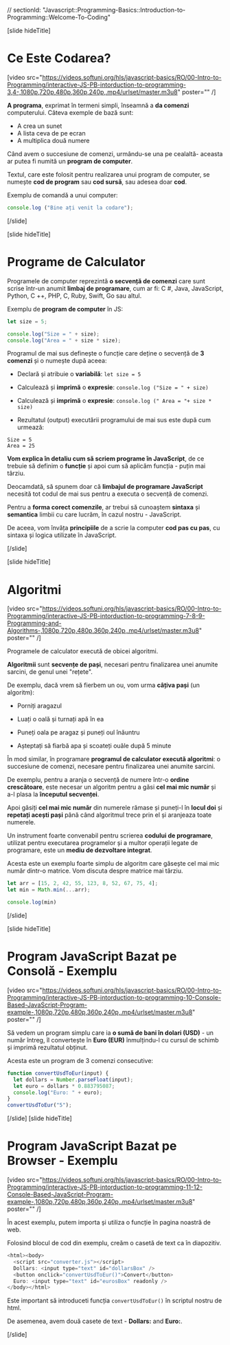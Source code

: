 // sectionId: "Javascript::Programming-Basics::Introduction-to-Programming::Welcome-To-Coding"

[slide hideTitle]
# Ce Este Codarea?

[video src="https://videos.softuni.org/hls/javascript-basics/RO/00-Intro-to-Programming/interactive-JS-PB-intorduction-to-programming-3,4-,1080p,720p,480p,360p,240p,.mp4/urlset/master.m3u8" poster="" /]

**A programa**, exprimat în termeni simpli, înseamnă a **da comenzi** computerului.
Câteva exemple de bază sunt:

- A crea un sunet
- A lista ceva de pe ecran
- A multiplica două numere

Când avem o succesiune de comenzi, urmându-se unа pe cealaltă- aceasta ar putea fi numită un **program de computer**.

Textul, care este folosit pentru realizarea unui program de computer, se numește **cod de program** sau **cod sursă**, sau adesea doar **cod**.

Exemplu de comandă a unui computer:

```js live
console.log ("Bine ați venit la codare");
```

[/slide]

[slide hideTitle]
# Programe de Calculator

Programele de computer reprezintă **o secvență de comenzi** care sunt scrise într-un anumit **limbaj de programare**, cum ar fi: C #, Java, JavaScript, Python, C ++, PHP, C, Ruby, Swift, Go sau altul.

Exemplu de **program de computer** în JS:

```js live
let size = 5;

console.log("Size = " + size);
console.log("Area = " + size * size);
```
Programul de mai sus definește o funcție care deține o secvență de **3 comenzi** și o numește după aceea:

- Declară și atribuie o **variabilă**: `let size = 5`

- Calculează și **imprimă** o **expresie**: `console.log ("Size = " + size)`

- Calculează și **imprimă** o **expresie**: `console.log (" Area = "+ size * size)`

- Rezultatul (output) executării programului de mai sus este după cum urmează:

```
Size = 5
Area = 25
```

**Vom explica în detaliu cum să scriem programe în JavaScript**, de ce trebuie să definim o **funcție** și apoi cum să aplicăm funcția - puțin mai târziu.

Deocamdată, să spunem doar că **limbajul de programare JavaScript** necesită tot codul de mai sus pentru a executa o secvență de comenzi.

Pentru a **forma corect comenzile**, ar trebui să cunoaștem **sintaxa** și **semantica** limbii cu care lucrăm, în cazul nostru - JavaScript.

De aceea, vom învăța **principiile** de a scrie la computer **cod pas cu pas**, cu sintaxa și logica utilizate în JavaScript.

[/slide]

[slide hideTitle]
# Algoritmi

[video src="https://videos.softuni.org/hls/javascript-basics/RO/00-Intro-to-Programming/interactive-JS-PB-intorduction-to-programming-7-8-9-Programming-and-Algorithms-,1080p,720p,480p,360p,240p,.mp4/urlset/master.m3u8" poster="" /]

Programele de calculator execută de obicei algoritmi.

**Algoritmii** sunt **secvențe de pași**, necesari pentru finalizarea unei anumite sarcini, de genul unei "rețete".

De exemplu, dacă vrem să fierbem un ou, vom urma **câțiva pași** (un algoritm):

- Porniți aragazul

- Luați o oală și turnați apă în ea

- Puneți oala pe aragaz și puneți oul înăuntru

- Așteptați să fiarbă apa și scoateți ouăle după 5 minute

În mod similar, în programare **programul de calculator execută algoritmi**: o succesiune de comenzi, necesare pentru finalizarea unei anumite sarcini.

De exemplu, pentru a aranja o secvență de numere într-o **ordine crescătoare**, este necesar un algoritm pentru a găsi **cel mai mic număr** și a-l plasa la **începutul secvenței**.

Apoi găsiți **cel mai mic număr** din numerele rămase și puneți-l în **locul doi** și **repetați acești pași** până când algoritmul trece prin el și aranjeaza toate numerele.

Un instrument foarte convenabil pentru scrierea **codului de programare**, utilizat pentru executarea programelor și a multor operații legate de programare, este un **mediu de dezvoltare integrat**.

Acesta este un exemplu foarte simplu de algoritm care găsește cel mai mic număr dintr-o matrice.
Vom discuta despre matrice mai târziu.

``` js live
let arr = [15, 2, 42, 55, 123, 8, 52, 67, 75, 4];
let min = Math.min(...arr);

console.log(min)
```

[/slide]

[slide hideTitle]
# Program JavaScript Bazat pe Consolă - Exemplu

[video src="https://videos.softuni.org/hls/javascript-basics/RO/00-Intro-to-Programming/interactive-JS-PB-intorduction-to-programming-10-Console-Based-JavaScript-Program-example-,1080p,720p,480p,360p,240p,.mp4/urlset/master.m3u8" poster="" /]

Să vedem un program simplu care ia **o sumă de bani în dolari (USD)** - un număr întreg, îl convertește în **Euro (EUR)** înmulțindu-l cu cursul de schimb și imprimă rezultatul obținut.

Acesta este un program de 3 comenzi consecutive:

```js
function convertUsdToEur(input) {
  let dollars = Number.parseFloat(input);
  let euro = dollars * 0.883795087;
  console.log("Euro: " + euro);
}
convertUsdToEur("5");
```
[/slide]
[slide hideTitle]
# Program JavaScript Bazat pe Browser - Exemplu

[video src="https://videos.softuni.org/hls/javascript-basics/RO/00-Intro-to-Programming/interactive-JS-PB-intorduction-to-programming-11-12-Console-Based-JavaScript-Program-example-,1080p,720p,480p,360p,240p,.mp4/urlset/master.m3u8" poster="" /]

În acest exemplu, putem importa și utiliza o funcție în pagina noastră de web.

Folosind blocul de cod din exemplu, creăm o casetă de text ca în diapozitiv.

```js
<html><body>
  <script src="converter.js"></script>
  Dollars: <input type="text" id="dollarsBox" />
  <button onclick="convertUsdToEur()">Convert</button>
  Euro: <input type="text" id="eurosBox" readonly />
</body></html>
```

Este important să introduceti funcția `convertUsdToEur()` în scriptul nostru de html.

De asemenea, avem două casete de text - **Dollars:** and **Euro:**.

[/slide]



